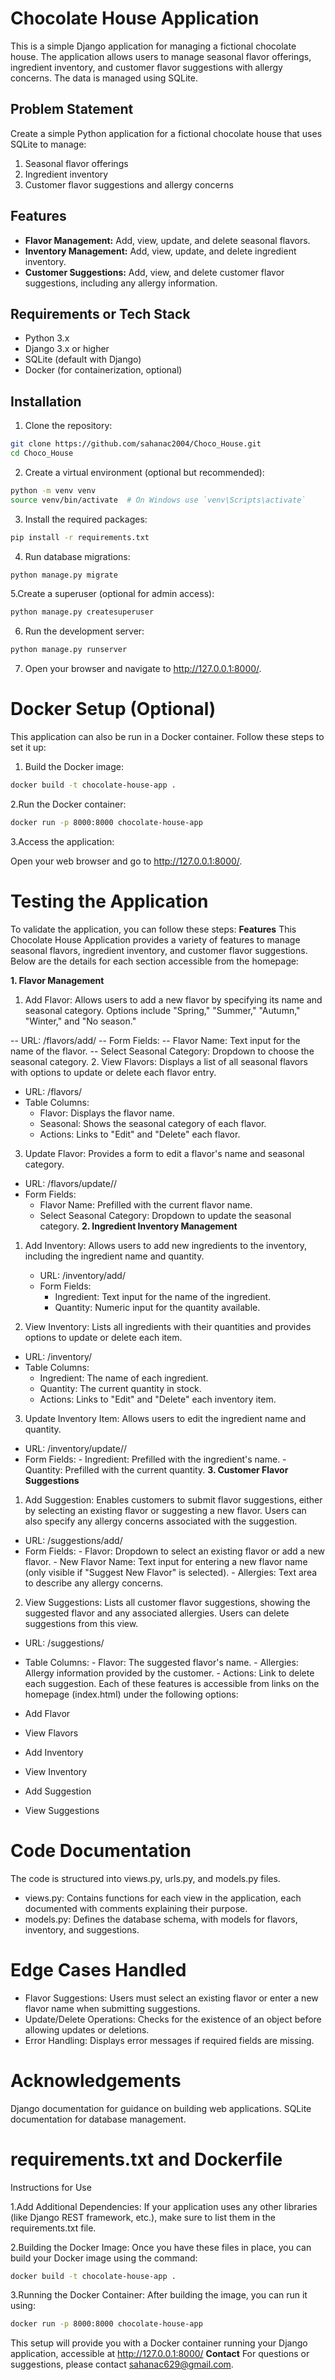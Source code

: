 # Chocolate House Application

This is a simple Django application for managing a fictional chocolate house. The application allows users to manage seasonal flavor offerings, ingredient inventory, and customer flavor suggestions with allergy concerns. The data is managed using SQLite.

## Problem Statement
Create a simple Python application for a fictional chocolate house that uses SQLite to manage:

1. Seasonal flavor offerings
2. Ingredient inventory
3. Customer flavor suggestions and allergy concerns

## Features

- **Flavor Management:** Add, view, update, and delete seasonal flavors.
- **Inventory Management:** Add, view, update, and delete ingredient inventory.
- **Customer Suggestions:** Add, view, and delete customer flavor suggestions, including any allergy information.

## Requirements or Tech Stack

- Python 3.x
- Django 3.x or higher
- SQLite (default with Django)
- Docker (for containerization, optional)

## Installation

1. Clone the repository:
```bash
git clone https://github.com/sahanac2004/Choco_House.git
cd Choco_House
```

2. Create a virtual environment (optional but recommended):
```bash
python -m venv venv
source venv/bin/activate  # On Windows use `venv\Scripts\activate`
```
3. Install the required packages:
```bash
pip install -r requirements.txt
```
4. Run database migrations:
```bash
python manage.py migrate
```
5.Create a superuser (optional for admin access):
```bash
python manage.py createsuperuser
```
6. Run the development server:
```bash
python manage.py runserver
```
7. Open your browser and navigate to http://127.0.0.1:8000/.


# Docker Setup (Optional)
This application can also be run in a Docker container. Follow these steps to set it up:

1. Build the Docker image:
```bash
docker build -t chocolate-house-app .
```
2.Run the Docker container:
```bash
docker run -p 8000:8000 chocolate-house-app
```
3.Access the application:

Open your web browser and go to http://127.0.0.1:8000/.

# Testing the Application
To validate the application, you can follow these steps:
**Features**
This Chocolate House Application provides a variety of features to manage seasonal flavors, ingredient inventory, and customer flavor suggestions. Below are the details for each section accessible from the homepage:

**1. Flavor Management**
1. Add Flavor: Allows users to add a new flavor by specifying its name and seasonal category. Options include "Spring," "Summer," "Autumn," "Winter," and "No season."

  -- URL: /flavors/add/
  -- Form Fields:
       -- Flavor Name: Text input for the name of the flavor.
       -- Select Seasonal Category: Dropdown to choose the seasonal category.
2. View Flavors: Displays a list of all seasonal flavors with options to update or delete each flavor entry.
    
  - URL: /flavors/
  - Table Columns:
       - Flavor: Displays the flavor name.
       - Seasonal: Shows the seasonal category of each flavor.
       - Actions: Links to "Edit" and "Delete" each flavor.
3. Update Flavor: Provides a form to edit a flavor's name and seasonal category.

  - URL: /flavors/update/<id>/
  - Form Fields:
       - Flavor Name: Prefilled with the current flavor name.
       - Select Seasonal Category: Dropdown to update the seasonal category.
**2. Ingredient Inventory Management**
1. Add Inventory: Allows users to add new ingredients to the inventory, including the ingredient name and quantity.

   - URL: /inventory/add/
   - Form Fields:
       -  Ingredient: Text input for the name of the ingredient.
       -  Quantity: Numeric input for the quantity available.
2. View Inventory: Lists all ingredients with their quantities and provides options to update or delete each item.

  - URL: /inventory/
  - Table Columns:
       -  Ingredient: The name of each ingredient.
       -  Quantity: The current quantity in stock.
       -  Actions: Links to "Edit" and "Delete" each inventory item.
3. Update Inventory Item: Allows users to edit the ingredient name and quantity.

  - URL: /inventory/update/<id>/
  - Form Fields:
        - Ingredient: Prefilled with the ingredient's name.
        - Quantity: Prefilled with the current quantity.
**3. Customer Flavor Suggestions**
1. Add Suggestion: Enables customers to submit flavor suggestions, either by selecting an existing flavor or suggesting a new flavor. Users can also specify any allergy concerns associated with the suggestion.

  - URL: /suggestions/add/
  - Form Fields:
        - Flavor: Dropdown to select an existing flavor or add a new flavor.
        - New Flavor Name: Text input for entering a new flavor name (only visible if "Suggest New Flavor" is selected).
        -  Allergies: Text area to describe any allergy concerns.
2. View Suggestions: Lists all customer flavor suggestions, showing the suggested flavor and any associated allergies. Users can delete suggestions from this view.

  - URL: /suggestions/
  - Table Columns:
        - Flavor: The suggested flavor's name.
        - Allergies: Allergy information provided by the customer.
        - Actions: Link to delete each suggestion.
Each of these features is accessible from links on the homepage (index.html) under the following options:

- Add Flavor
- View Flavors
- Add Inventory
- View Inventory
- Add Suggestion
- View Suggestions

# Code Documentation
The code is structured into views.py, urls.py, and models.py files.
- views.py: Contains functions for each view in the application, each documented with comments explaining their purpose.
- models.py: Defines the database schema, with models for flavors, inventory, and suggestions.

# Edge Cases Handled
- Flavor Suggestions: Users must select an existing flavor or enter a new flavor name when submitting suggestions.
- Update/Delete Operations: Checks for the existence of an object before allowing updates or deletions.
- Error Handling: Displays error messages if required fields are missing.

# Acknowledgements
Django documentation for guidance on building web applications.
SQLite documentation for database management.

# requirements.txt and Dockerfile
Instructions for Use

1.Add Additional Dependencies: If your application uses any other libraries (like Django REST framework, etc.), make sure to list them in the requirements.txt file.

2.Building the Docker Image: Once you have these files in place, you can build your Docker image using the command:
```bash
docker build -t chocolate-house-app .
```
3.Running the Docker Container: After building the image, you can run it using:
```bash
docker run -p 8000:8000 chocolate-house-app
```
This setup will provide you with a Docker container running your Django application, accessible at http://127.0.0.1:8000/
**Contact**
For questions or suggestions, please contact sahanac629@gmail.com.
